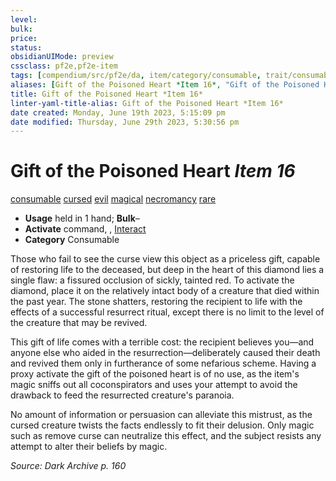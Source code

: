 ```yaml
---
level:
bulk:
price:
status:
obsidianUIMode: preview
cssclass: pf2e,pf2e-item
tags: [compendium/src/pf2e/da, item/category/consumable, trait/consumable, trait/cursed, trait/evil, trait/magical, trait/necromancy, trait/rare]
aliases: [Gift of the Poisoned Heart *Item 16*, "Gift of the Poisoned Heart"]
title: Gift of the Poisoned Heart *Item 16*
linter-yaml-title-alias: Gift of the Poisoned Heart *Item 16*
date created: Monday, June 19th 2023, 5:15:09 pm
date modified: Thursday, June 29th 2023, 5:30:56 pm
---
```


# Gift of the Poisoned Heart *Item 16*

[consumable](rules/traits/consumable.md) [cursed](rules/traits/cursed-gmg.md) [evil](rules/traits/evil.md) [magical](rules/traits/magical.md) [necromancy](rules/traits/necromancy.md) [rare](rules/traits/rare.md)  

- **Usage** held in 1 hand; **Bulk**–
- **Activate** command, , [Interact](rules/actions/interact.md)
- **Category** Consumable

Those who fail to see the curse view this object as a priceless gift, capable of restoring life to the deceased, but deep in the heart of this diamond lies a single flaw: a fissured occlusion of sickly, tainted red. To activate the diamond, place it on the relatively intact body of a creature that died within the past year. The stone shatters, restoring the recipient to life with the effects of a successful resurrect ritual, except there is no limit to the level of the creature that may be revived.

This gift of life comes with a terrible cost: the recipient believes you—and anyone else who aided in the resurrection—deliberately caused their death and revived them only in furtherance of some nefarious scheme. Having a proxy activate the gift of the poisoned heart is of no use, as the item's magic sniffs out all coconspirators and uses your attempt to avoid the drawback to feed the resurrected creature's paranoia.

No amount of information or persuasion can alleviate this mistrust, as the cursed creature twists the facts endlessly to fit their delusion. Only magic such as remove curse can neutralize this effect, and the subject resists any attempt to alter their beliefs by magic.

*Source: Dark Archive p. 160*
